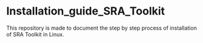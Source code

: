 # Installation_guide_SRA_Toolkit
This repository is made to document the step by step process of installation of SRA Toolkit in Linux.
